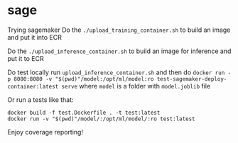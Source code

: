 # sage
Trying sagemaker
Do the `./upload_training_container.sh` to build an image and put it into ECR

Do the `./upload_inference_container.sh` to build an image for inference and put it to ECR

Do test locally run `upload_inference_container.sh` and then do
```docker run -p 8080:8080 -v "$(pwd)"/model:/opt/ml/model:ro test-sagemaker-deploy-container:latest serve```
where `model` is a folder with `model.joblib` file

Or run a tests like that:
```
docker build -f test.Dockerfile . -t test:latest
docker run -v "$(pwd)"/model/:/opt/ml/model/:ro test:latest
```
Enjoy coverage reporting!
